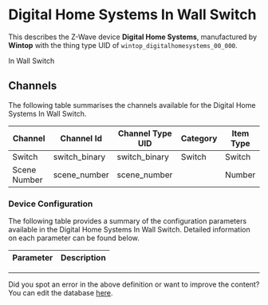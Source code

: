 
# Digital Home Systems In Wall Switch

This describes the Z-Wave device **Digital Home Systems**, manufactured by **Wintop** with the thing type UID of ```wintop_digitalhomesystems_00_000```. 

In Wall Switch

## Channels
The following table summarises the channels available for the Digital Home Systems In Wall Switch.

| Channel | Channel Id | Channel Type UID | Category | Item Type |
|---------|------------|------------------|----------|-----------|
| Switch | switch_binary | switch_binary | Switch | Switch |
| Scene Number | scene_number | scene_number |  | Number |




### Device Configuration
The following table provides a summary of the configuration parameters available in the Digital Home Systems In Wall Switch.
Detailed information on each parameter can be found below.

| Parameter   | Description |
|-------------|-------------|




---

Did you spot an error in the above definition or want to improve the content?
You can edit the database [here](http://www.cd-jackson.com/index.php/zwave/zwave-device-database/zwave-device-list/devicesummary/634).

